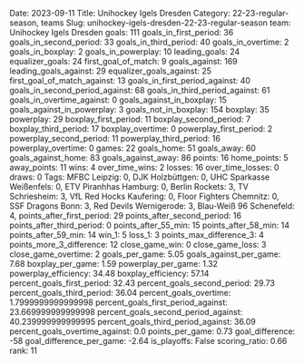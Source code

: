 Date: 2023-09-11
Title: Unihockey Igels Dresden
Category: 22-23-regular-season, teams
Slug: unihockey-igels-dresden-22-23-regular-season
team: Unihockey Igels Dresden
goals: 111
goals_in_first_period: 36
goals_in_second_period: 33
goals_in_third_period: 40
goals_in_overtime: 2
goals_in_boxplay: 2
goals_in_powerplay: 10
leading_goals: 24
equalizer_goals: 24
first_goal_of_match: 9
goals_against: 169
leading_goals_against: 29
equalizer_goals_against: 25
first_goal_of_match_against: 13
goals_in_first_period_against: 40
goals_in_second_period_against: 68
goals_in_third_period_against: 61
goals_in_overtime_against: 0
goals_against_in_boxplay: 15
goals_against_in_powerplay: 3
goals_not_in_boxplay: 154
boxplay: 35
powerplay: 29
boxplay_first_period: 11
boxplay_second_period: 7
boxplay_third_period: 17
boxplay_overtime: 0
powerplay_first_period: 2
powerplay_second_period: 11
powerplay_third_period: 16
powerplay_overtime: 0
games: 22
goals_home: 51
goals_away: 60
goals_against_home: 83
goals_against_away: 86
points: 16
home_points: 5
away_points: 11
wins: 4
over_time_wins: 2
losses: 16
over_time_losses: 0
draws: 0
Tags:  MFBC Leipzig: 0,  DJK Holzbüttgen: 0,  UHC Sparkasse Weißenfels: 0,  ETV Piranhhas Hamburg: 0,  Berlin Rockets: 3,  TV Schriesheim: 3,  VfL Red Hocks Kaufering: 0,  Floor Fighters Chemnitz: 0,  SSF Dragons Bonn: 3,  Red Devils Wernigerode: 3,  Blau-Weiß 96 Schenefeld: 4,
points_after_first_period: 29
points_after_second_period: 16
points_after_third_period: 0
points_after_55_min: 15
points_after_58_min: 14
points_after_59_min: 14
win_1: 5
loss_1: 3
points_max_difference_3: 4
points_more_3_difference: 12
close_game_win: 0
close_game_loss: 3
close_game_overtime: 2
goals_per_game: 5.05
goals_against_per_game: 7.68
boxplay_per_game: 1.59
powerplay_per_game: 1.32
powerplay_efficiency: 34.48
boxplay_efficiency: 57.14
percent_goals_first_period: 32.43
percent_goals_second_period: 29.73
percent_goals_third_period: 36.04
percent_goals_overtime: 1.7999999999999998
percent_goals_first_period_against: 23.669999999999998
percent_goals_second_period_against: 40.239999999999995
percent_goals_third_period_against: 36.09
percent_goals_overtime_against: 0.0
points_per_game: 0.73
goal_difference: -58
goal_difference_per_game: -2.64
is_playoffs: False
scoring_ratio: 0.66
rank: 11
